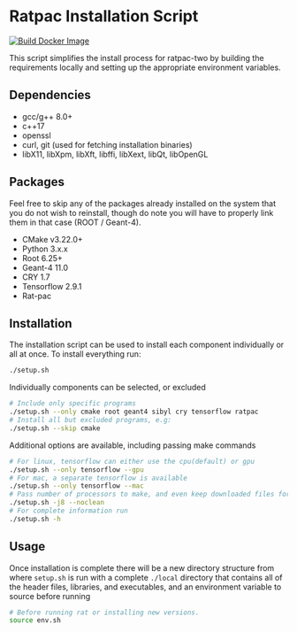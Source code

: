 # Ratpac Installation Script
[![Build Docker Image](https://github.com/rat-pac/ratpac-setup/actions/workflows/build-docker-image.yml/badge.svg)](https://github.com/rat-pac/ratpac-setup/actions/workflows/build-docker-image.yml)

This script simplifies the install process for ratpac-two by building the
requirements locally and setting up the appropriate environment variables.

## Dependencies
- gcc/g++ 8.0+
- c++17
- openssl
- curl, git (used for fetching installation binaries)
- libX11, libXpm, libXft, libffi, libXext, libQt, libOpenGL

## Packages
Feel free to skip any of the packages already installed on the system that
you do not wish to reinstall, though do note you will have to properly link
them in that case (ROOT / Geant-4).

- CMake v3.22.0+
- Python 3.x.x
- Root 6.25+
- Geant-4 11.0
- CRY 1.7
- Tensorflow 2.9.1
- Rat-pac

## Installation
The installation script can be used to install each component individually or
all at once. To install everything run:
```bash
./setup.sh
```
Individually components can be selected, or excluded
```bash
# Include only specific programs
./setup.sh --only cmake root geant4 sibyl cry tensorflow ratpac
# Install all but excluded programs, e.g:
./setup.sh --skip cmake
```
Additional options are available, including passing make commands
```bash
# For linux, tensorflow can either use the cpu(default) or gpu
./setup.sh --only tensorflow --gpu
# For mac, a separate tensorflow is available
./setup.sh --only tensorflow --mac
# Pass number of processors to make, and even keep downloaded files for debugging
./setup.sh -j8 --noclean
# For complete information run
./setup.sh -h
```

## Usage 
Once installation is complete there will be a new directory structure from where
`setup.sh` is run with a complete `./local` directory that contains all
of the header files, libraries, and executables, and an environment variable to
source before running
```bash
# Before running rat or installing new versions.
source env.sh
```
